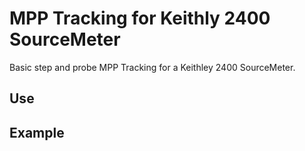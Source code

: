 # MPP Tracking for Keithly 2400 SourceMeter

Basic step and probe MPP Tracking for a Keithley 2400 SourceMeter.

## Use


## Example